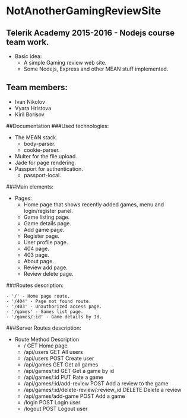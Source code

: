 # NotAnotherGamingReviewSite
## Telerik Academy 2015-2016 - Nodejs course team work.
  - Basic idea:
      - A simple Gaming review web site.
      - Some Nodejs, Express and other MEAN stuff implemented.
      
## Team members:
  - Ivan Nikolov
  - Vyara Hristova
  - Kiril Borisov

##Documentation
###Used technologies:
  - The MEAN stack.
    - body-parser.
    - cookie-parser.
  - Multer for the file upload.
  - Jade for page rendering.
  - Passport for authentication.
    - passport-local.
  
###Main elements:
  - Pages:
    - Home page that shows recently added games, menu and login/register panel.
    - Game listing page.
    - Game details page.
    - Add game page.
    - Register page.
    - User profile page.
    - 404 page.
    - 403 page.
    - About page.
    - Review add page.
    - Review delete page.

###Routes description:

    - '/' - Home page route.
    - '/404' - Page not found route.
    - '/403' - Unauthorized access page.
    - '/games' - Games list page.
    - '/games/:id' - Game details by Id.


###Server Routes description:
- Route	                                         Method	         Description
    - /	                                          GET	          Home page
    - /api/users	                              GET	          All users
    - /api/users	                              POST	          Create user
    - /api/games                                  GET             Get all games
    - /api/games/:id                              GET             Get a game by id
    - /api/games/:id                              PUT             Rate a game
    - /api/games/:id/add-review                   POST            Add a review to the game
    - /api/games/:id/delete-review/:review_id     DELETE          Delete a review
    - /api/games/add-game                         POST            Add a game
    - /login                                      POST            Login user
    - /logout                                     POST            Logout user
